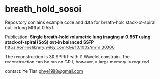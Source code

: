 # breath_hold_sosoi

Repository contains example code and data for breath-hold stack-of-spiral out-in lung MRI at 0.55T. 

Publication: **Single breath-hold volumetric lung imaging at 0.55T using stack-of-spiral (SoS) out-in balanced SSFP**  https://onlinelibrary.wiley.com/doi/10.1002/mrm.30386


The reconstruction is 3D SPIRiT with l1 Wavelet constrain. The reconstruction can be run on GPU, however, a large memory is required.

contact:
Ye Tian
phye1988@gmail.com
